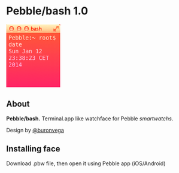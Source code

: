 # Pebble/bash 1.0

![bash2.0 preview](https://github.com/buronvega/Pebble-bash/blob/master/2.0/preview.png?raw=true)

## About

**Pebble/bash.** Terminal.app like watchface for Pebble
 *smartwatchs*.


Design by [@buronvega](http://twitter.com/buronvega)

## Installing face
Download .pbw file, then open it using Pebble app (iOS/Android)